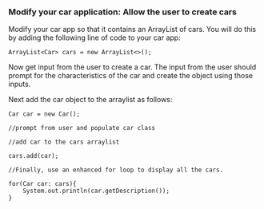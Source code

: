 ### Modify your car application: Allow the user to create cars

Modify your car app so that it contains an ArrayList of cars. You will do this by adding the following line of code to your car app:

```
ArrayList<Car> cars = new ArrayList<>();
```
 

Now get input from the user to create a car. The input from the user should prompt for the characteristics of the car and create the object using those inputs.

Next add the car object to the arraylist as follows:

```
Car car = new Car();

//prompt from user and populate car class

//add car to the cars arraylist

cars.add(car);

//Finally, use an enhanced for loop to display all the cars.

for(Car car: cars){
    System.out.println(car.getDescription());
}
```
